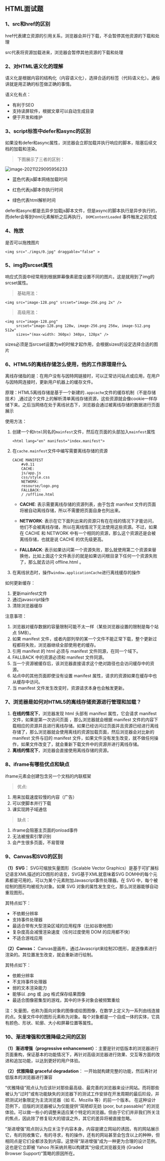 ## HTML面试题

### 1、src和href的区别

href代表建立资源的引用关系，浏览器会并行下载，不会暂停其他资源的下载和处理

src代表将资源加载进来，浏览器会暂停其他资源的下载和处理

### 2、对HTML语义化的理解

语义化是根据内容的结构化（内容语义化），选择合适的标签（代码语义化）。通俗讲就是用正确的标签做正确的事情。

语义化有点：

- 有利于SEO
- 支持读屏软件，根据文章可以自动生成目录
- 便于开发和维护

### 3、script标签中defer和async的区别

如果没有defer和async属性，浏览器会立即加载并执行响应的脚本，阻塞后续文档的加载和渲染。

> 下图展示了三者的区别：

![image-20211229095956233](assets/image-20211229095956233.png)

- 蓝色代表js脚本网络加载时间

- 红色代表js脚本你执行时间

- 绿色代表html解析时间

defer和async都是去异步加载js脚本文件，但是async的脚本执行是异步执行的，而defer会等到html元素解析之后再执行， `DOMContentLoaded` 事件触发之前完成 

### 4、拖放

是否可以拖拽图片 

```
<img src="./imgs/0.jpg" draggable="false" >
```

### 5、img的srcset属性

响应式页面中经常用到根据屏幕像素密度设置不同的图片。这是就用到了img的srcset属性。

> 基础用法：

```
<img src="image-128.png" srcset="image-256.png 2x" />
```

> 高级用法：

```
<img src="image-128.png"
     srcset="image-128.png 128w, image-256.png 256w, image-512.png 512w"
     sizes="(max-width: 360px) 340px, 128px" />
```

sizes必须是当srcset设置为w的时候才起作用，会根据sizes的设定选择合适的图片

### 6、HTML5的离线存储怎么使用，他的工作原理是什么

离线存储指的是：在用户没有与因特网链接时，可以正常访问站点或应用，在用户与因特网连接时，更新用户机器上的缓存文件。

原理：HTML5离线存储是基于一个新建的`.appcache`文件的缓存机制（不是存储技术）,通过这个文件上的解析清单离线存储资源，这些资源就会像cookie一样存储下来。之后当网络在处于离线状态下，浏览器会通过被离线存储的数据进行页面展示

使用方法：

1. 创建一个和`html`同名的`mainfest`文件，然后在页面的头部加入`mainfest`属性

    ```
    <html lang="en" manifest="index.manifest">
    ```

2. 在`cache.mainfest`文件中编写需要离线存储的资源

    ```
    CACHE MANIFEST
        #v0.11
        CACHE:
        js/app.js
        css/style.css
        NETWORK:
        resourse/logo.png
        FALLBACK:
        / /offline.html
    ```

    - **CACHE**: 表示需要离线存储的资源列表，由于包含 manifest 文件的页面将被自动离线存储，所以不需要把页面自身也列出来。

    - **NETWORK**: 表示在它下面列出来的资源只有在在线的情况下才能访问，他们不会被离线存储，所以在离线情况下无法使用这些资源。不过，如果在 CACHE 和 NETWORK 中有一个相同的资源，那么这个资源还是会被离线存储，也就是说 CACHE 的优先级更高。

    - **FALLBACK**: 表示如果访问第一个资源失败，那么就使用第二个资源来替换他，比如上面这个文件表示的就是如果访问根目录下任何一个资源失败了，那么就去访问 offline.html 。

3. 在离线状态时，操作`window.applicationCache`进行离线缓存的操作

如何更新缓存：

1. 更新mainfest文件
2. 通过javascript操作
3. 清除浏览器缓存

注意事项：

1.  浏览器对缓存数据的容量限制可能不太一样（某些浏览器设置的限制是每个站点 5MB）。 
2.  如果 manifest 文件，或者内部列举的某一个文件不能正常下载，整个更新过程都将失败，浏览器继续全部使用老的缓存。 
3.  引用 manifest 的 html 必须与 manifest 文件同源，在同一个域下。 
4.  FALLBACK 中的资源必须和 manifest 文件同源。 
5.  当一个资源被缓存后，该浏览器直接请求这个绝对路径也会访问缓存中的资源。 
6.  站点中的其他页面即使没有设置 manifest 属性，请求的资源如果在缓存中也从缓存中访问。 
7.  当 manifest 文件发生改变时，资源请求本身也会触发更新。 

### 7、浏览器是如何对HTML5的离线存储资源进行管理和加载？

1. **在线的情况下**，浏览器发现 html 头部有 manifest 属性，它会请求 manifest 文件，如果是第一次访问页面 ，那么浏览器就会根据 manifest 文件的内容下载相应的资源并且进行离线存储。如果已经访问过页面并且资源已经进行离线存储了，那么浏览器就会使用离线的资源加载页面，然后浏览器会对比新的 manifest 文件与旧的 manifest 文件，如果文件没有发生改变，就不做任何操作，如果文件改变了，就会重新下载文件中的资源并进行离线存储。
2. **离线的情况下**，浏览器会直接使用离线存储的资源。

### 8、iframe有哪些优点和缺点

iframe元素会创建包含另一个文档的内联框架

> 优点:

1. 用来加载速度较慢的内容（广告）
2. 可以使脚本并行下载
3. 课实现跨子域通信

> 缺点：

1. iframe会阻塞主页面的onload事件
2. 无法被搜索引擎识别
3. 会产生很多页面，不易管理

### 9、Canvas和SVG的区别

**（1）SVG：** SVG可缩放矢量图形（Scalable Vector Graphics）是基于可扩展标记语言XML描述的2D图形的语言，SVG基于XML就意味着SVG DOM中的每个元素都是可用的，可以为某个元素附加Javascript事件处理器。在 SVG 中，每个被绘制的图形均被视为对象。如果 SVG 对象的属性发生变化，那么浏览器能够自动重现图形。

其特点如下：

- 不依赖分辨率
- 支持事件处理器
- 最适合带有大型渲染区域的应用程序（比如谷歌地图）
- 复杂度高会减慢渲染速度（任何过度使用 DOM 的应用都不快）
- 不适合游戏应用

**（2）Canvas：** Canvas是画布，通过Javascript来绘制2D图形，是逐像素进行渲染的。其位置发生改变，就会重新进行绘制。

其特点如下：

- 依赖分辨率
- 不支持事件处理器
- 弱的文本渲染能力
- 能够以 .png 或 .jpg 格式保存结果图像
- 最适合图像密集型的游戏，其中的许多对象会被频繁重绘

注：矢量图，也称为面向对象的图像或绘图图像，在数学上定义为一系列由线连接的点。矢量文件中的图形元素称为对象。每个对象都是一个自成一体的实体，它具有颜色、形状、轮廓、大小和屏幕位置等属性。

### 10、渐进增强和优雅降级之间的区别

**（1）渐进增强（progressive enhancement）**：主要是针对低版本的浏览器进行页面重构，保证基本的功能情况下，再针对高级浏览器进行效果、交互等方面的改进和追加功能，以达到更好的用户体验。 

**（2）优雅降级 graceful degradation**： 一开始就构建完整的功能，然后再针对低版本的浏览器进行兼容

“优雅降级”观点认为应该针对那些最高级、最完善的浏览器来设计网站。而将那些被认为“过时”或有功能缺失的浏览器下的测试工作安排在开发周期的最后阶段，并把测试对象限定为主流浏览器（如 IE、Mozilla 等）的前一个版本。 在这种设计范例下，旧版的浏览器被认为仅能提供“简陋却无妨 (poor, but passable)” 的浏览体验。可以做一些小的调整来适应某个特定的浏览器。但由于它们并非我们所关注的焦点，因此除了修复较大的错误之外，其它的差异将被直接忽略。

“渐进增强”观点则认为应关注于内容本身。内容是建立网站的诱因，有的网站展示它，有的则收集它，有的寻求，有的操作，还有的网站甚至会包含以上的种种，但相同点是它们全都涉及到内容。这使得“渐进增强”成为一种更为合理的设计范例。这也是它立即被 Yahoo 所采纳并用以构建其“分级式浏览器支持 (Graded Browser Support)”策略的原因所在。




